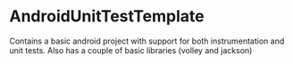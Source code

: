 AndroidUnitTestTemplate
=======================

Contains a basic android project with support for both instrumentation and unit tests. Also has a couple of basic libraries (volley and jackson)
